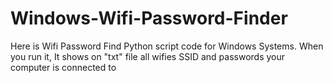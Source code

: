 # Windows-Wifi-Password-Finder

Here is Wifi Password Find Python script code for Windows Systems.
When you run it, It shows on "txt" file  all wifies SSID and passwords your computer is connected to
